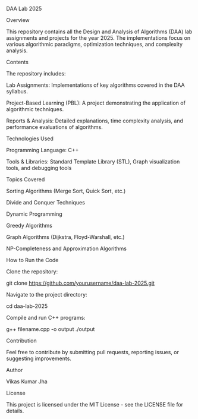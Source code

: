 DAA Lab 2025

Overview

This repository contains all the Design and Analysis of Algorithms (DAA) lab assignments and projects for the year 2025. The implementations focus on various algorithmic paradigms, optimization techniques, and complexity analysis.

Contents

The repository includes:

Lab Assignments: Implementations of key algorithms covered in the DAA syllabus.

Project-Based Learning (PBL): A project demonstrating the application of algorithmic techniques.

Reports & Analysis: Detailed explanations, time complexity analysis, and performance evaluations of algorithms.

Technologies Used

Programming Language: C++

Tools & Libraries: Standard Template Library (STL), Graph visualization tools, and debugging tools

Topics Covered

Sorting Algorithms (Merge Sort, Quick Sort, etc.)

Divide and Conquer Techniques

Dynamic Programming

Greedy Algorithms

Graph Algorithms (Dijkstra, Floyd-Warshall, etc.)

NP-Completeness and Approximation Algorithms

How to Run the Code

Clone the repository:

git clone https://github.com/yourusername/daa-lab-2025.git

Navigate to the project directory:

cd daa-lab-2025

Compile and run C++ programs:

g++ filename.cpp -o output
./output

Contribution

Feel free to contribute by submitting pull requests, reporting issues, or suggesting improvements.

Author

Vikas Kumar Jha

License

This project is licensed under the MIT License - see the LICENSE file for details.

